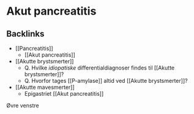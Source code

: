 # Akut pancreatitis
## Backlinks
* [[Pancreatitis]]
	* [[Akut pancreatitis]]
* [[Akutte brystsmerter]]
	* Q. Hvilke *idiopatiske* differentialdiagnoser findes til [[Akutte brystsmerter]]?
	* Q. Hvorfor tages [[P-amylase]] altid ved [[Akutte brystsmerter]]?
* [[Akutte mavesmerter]]
	* Epigastriet
	[[Akut pancreatitis]]
	
Øvre venstre

<!-- #anki/deck/Medicine #anki/tag/med/Abdominal surgery# -->

<!-- {BearID:2179EB58-2588-463A-AE9B-B7B7D59D466D-21842-00003042C3C6B7A8} -->

